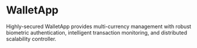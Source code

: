 # WalletApp
Highly-secured WalletApp provides multi-currency management with robust biometric authentication, intelligent transaction monitoring, and distributed scalability controller.
